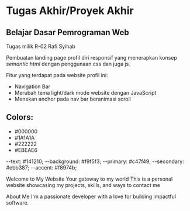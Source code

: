 # Tugas Akhir/Proyek Akhir
## Belajar Dasar Pemrograman Web

Tugas milik R-02 Rafi Syihab

Pembuatan landing page profil diri responsif yang menerapkan konsep _semantic html_ dengan penggunaan css dan juga js.

Fitur yang terdapat pada website profil ini:
- Navigation Bar
- Merubah tema light/dark mode website dengan JavaScript
- Menekan anchor pada nav bar beranimasi scroll


## Colors:
- #000000
- #1A1A1A
- #222222
- #EBEAE6

--text: #141210;
--background: #f9f5f3;
--primary: #c47f49;
--secondary: #ebb387;
--accent: #f8974b;

Welcome to My Website
Your gateway to my world
This is a personal website showcasing my projects, skills, and ways to contact me

About Me
I'm a passionate developer with a love for building impactful software.